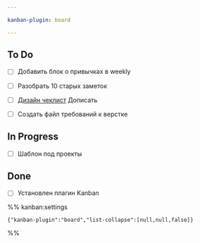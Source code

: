```yaml
---

kanban-plugin: board

---
```


## To Do

- [ ] Добавить блок о привычках в weekly
- [ ] Разобрать 10 старых заметок
- [ ] [Дизайн чеклист](Дизайн%20чеклист.md) Дописать
- [ ] Создать файл требований к верстке


## In Progress

- [ ] Шаблон под проекты


## Done

- [ ] Установлен плагин Kanban




%% kanban:settings
```
{"kanban-plugin":"board","list-collapse":[null,null,false]}
```
%%